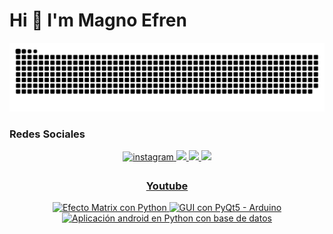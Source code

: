 

<h1 align="left"> Hi 👋 I'm Magno Efren </h1>
<p align="left"> </p>

![Snake animation](https://github.com/MagnoEfren/magnoefren/blob/main/github-contribution-grid-snake.svg)

### Redes Sociales 
<div align="center">
  
<a href="https://instagram.com/magnoefren" target="_blank">
<img src=https://img.shields.io/badge/instagram-F4A98F.svg?&style=for-the-badge&logo=instagram&logoColor=white alt=instagram style="margin-bottom: 5px;" />
  
<a href="https://www.youtube.com/c/MagnoEfren" target="_blank">
<img src="https://img.shields.io/badge/YouTube-FF0905?style=for-the-badge&logo=youtube&logoColor=white" target="_blank"> 
  
<a href="https://twitter.com/magnoefren15" target="_blank">
<img src="https://img.shields.io/badge/Twitter-8FC3F4?style=for-the-badge&logo=twitter&logoColor=white" target="_blank"> 

<a href="https://www.linkedin.com/in/magnoefren/" target="_blank">
<img src="https://img.shields.io/badge/LinkedIn-4B49B9?style=for-the-badge&logo=LinkedIn&logoColor=white" target="_blank"> 

 </a>

### [Youtube](https://youtube.com/magnoefren?sub_confirmation=1)

<a href='https://youtu.be/AAxijGx9_Pc' target='_blank'>
  <img width='30%' src='https://i.ytimg.com/an_webp/AAxijGx9_Pc/mqdefault_6s.webp?du=3000&sqp=CImG85kG&rs=AOn4CLBXZRKuOZsXXDBH-HxAKIYMWyLGyQ' alt='Efecto Matrix con Python' />
</a>
<a href='https://youtu.be/SOYa_nZKaWg' target='_blank'>
  <img width='30%' src='https://i.ytimg.com/an_webp/SOYa_nZKaWg/mqdefault_6s.webp?du=3000&sqp=CMiX85kG&rs=AOn4CLDNUQ4BvNblslZqCCiW5N7iZMRGhg' alt='GUI con PyQt5 - Arduino' />
</a>
<a href='https://youtu.be/EYs6uWmCWwI' target='_blank'>
  <img width='30%' src='https://i.ytimg.com/an_webp/EYs6uWmCWwI/mqdefault_6s.webp?du=3000&sqp=CJ7x8pkG&rs=AOn4CLDweWDn7dl6MgUyAMAGk3xuE35QcQ' alt='Aplicación android en Python con base de datos' />
</a>




